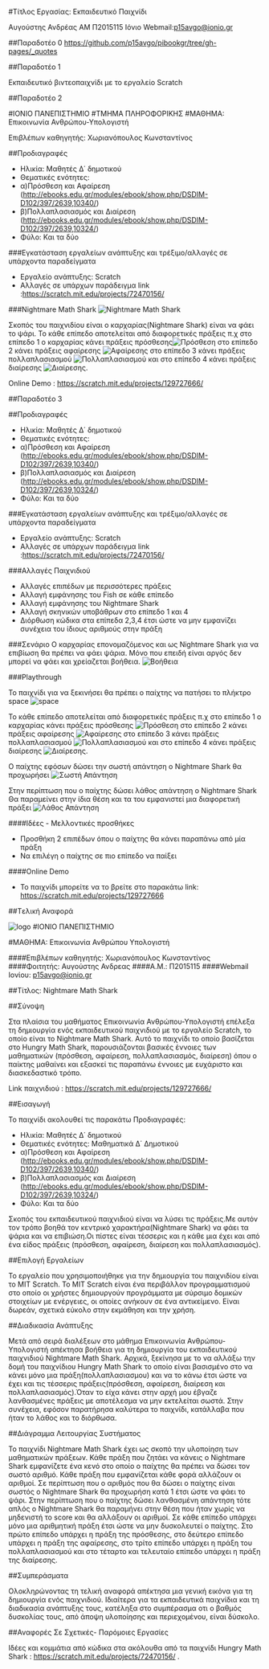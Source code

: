 #Τίτλος Εργασίας: Εκπαιδευτικό Παιχνίδι

Αυγούστης Ανδρέας
ΑΜ Π2015115
Ιόνιο Webmail:p15avgo@ionio.gr

##Παραδοτέο 0
https://github.com/p15avgo/pibookgr/tree/gh-pages/_quotes

##Παραδοτέο 1

Εκπαιδευτικό βιντεοπαιχνίδι με το εργαλείο Scratch

##Παραδοτέο 2

#ΙΟΝΙΟ ΠΑΝΕΠΙΣΤΗΜΙΟ 
#ΤΜΗΜΑ  ΠΛΗΡΟΦΟΡΙΚΗΣ 
#ΜΑΘΗΜΑ: Επικοινωνία  Ανθρώπου-Υπολογιστή 
 
Επιβλέπων καθηγητής: Χωριανόπουλος Κωνσταντίνος

##Προδιαγραφές

* Ηλικία: Μαθητές Δ΄ δημοτικού
* Θεματικές ενότητες: 
* α)Πρόσθεση και Αφαίρεση (http://ebooks.edu.gr/modules/ebook/show.php/DSDIM-D102/397/2639,10340/)
* β)Πολλαπλασιασμός και Διαίρεση (http://ebooks.edu.gr/modules/ebook/show.php/DSDIM-D102/397/2639,10324/)
* Φύλο: Και τα δύο


###Εγκατάσταση εργαλείων ανάπτυξης και τρέξιμο/αλλαγές σε υπάρχοντα παραδείγματα

* Εργαλείο ανάπτυξης: Scratch
* Αλλαγές σε υπάρχων παράδειγμα link :https://scratch.mit.edu/projects/72470156/

###Nightmare Math Shark
![Nightmare Math Shark](Screenshot5.png)

Σκοπός του παιχνιδίου είναι ο καρχαρίας(Nightmare Shark) είναι να φάει το ψάρι.
Το κάθε επίπεδο αποτελείται από διαφορετικές πράξεις π.χ στο επίπεδο 1 ο καρχαρίας κάνει πράξεις πρόσθεσης![Πρόσθεση](Screenshot1.png)
στο επίπεδο 2 κάνει πράξεις αφαίρεσης
![Αφαίρεσης](Screenshot2.png) 
στο επίπεδο 3 κάνει πράξεις πολλαπλασιασμού
![Πολλαπλασιασμού](Screenshot3.png) 
και στο επίπεδο 4 κάνει πράξεις διαίρεσης
![Διαίρεσης](Screenshot4.png).

Online Demo : https://scratch.mit.edu/projects/129727666/

##Παραδοτέο 3

##Προδιαγραφές

* Ηλικία: Μαθητές Δ΄ δημοτικού
* Θεματικές ενότητες: 
* α)Πρόσθεση και Αφαίρεση (http://ebooks.edu.gr/modules/ebook/show.php/DSDIM-D102/397/2639,10340/)
* β)Πολλαπλασιασμός και Διαίρεση (http://ebooks.edu.gr/modules/ebook/show.php/DSDIM-D102/397/2639,10324/)
* Φύλο: Και τα δύο


###Εγκατάσταση εργαλείων ανάπτυξης και τρέξιμο/αλλαγές σε υπάρχοντα παραδείγματα

* Εργαλείο ανάπτυξης: Scratch
* Αλλαγές σε υπάρχων παράδειγμα link :https://scratch.mit.edu/projects/72470156/

###Αλλαγές Παιχνιδιού

* Αλλαγές επιπέδων με περισσότερες πράξεις
* Αλλαγή εμφάνησης του Fish σε κάθε επίπεδο
* Αλλαγή εμφάνησης του Nightmare Shark 
* Αλλαγή σκηνικών υποβάθρων στο επίπεδο 1 και 4
* Διόρθωση κώδικα στα επίπεδα 2,3,4 έτσι ώστε να μην εμφανίζει συνέχεια του ίδιους αριθμούς στην πράξη

###Σενάριο
Ο καρχαρίας επονομαζόμενος και ως Nightmare Shark για να επιβίωση θα πρέπει να φάει ψάρια.
Μόνο που επειδή είναι αργός δεν μπορεί να φάει και χρείαζεται βοήθεια.
![Βοήθεια](Screensho8.png)

###Playthrough

Το παιχνίδι για να ξεκινήσει θα πρέπει ο παίχτης να πατήσει το πλήκτρο space
![space](Screensho1.png)

Το κάθε επίπεδο αποτελείται από διαφορετικές πράξεις π.χ στο επίπεδο 1 ο καρχαρίας κάνει πράξεις πρόσθεσης
![Πρόσθεση](Screensho2.png)
στο επίπεδο 2 κάνει πράξεις αφαίρεσης
![Αφαίρεσης](Screensho5.png) 
στο επίπεδο 3 κάνει πράξεις πολλαπλασιασμού
![Πολλαπλασιασμού](Screensho6.png) 
και στο επίπεδο 4 κάνει πράξεις διαίρεσης
![Διαίρεσης](Screensho7.png).

Ο παίχτης εφόσων δώσει την σωστή απάντηση ο Nightmare Shark θα προχωρήσει
![Σωστή Απάντηση](Screensho3.png)

Στην περίπτωση που ο παίχτης δώσει λάθος απάντηση ο Nightmare Shark Θα παραμείνει στην ίδια θέση και τα του εμφανιστεί μια διαφορετική
πράξει
![Λάθος Απάντηση](Screensho4.png)

####Ιδέες - Mελλοντικές προσθήκες

* Προσθήκη 2 επιπέδων όπου ο παίχτης θα κάνει παραπάνω από μία πράξη
* Να επιλέγη ο παίχτης σε πιο επίπεδο να παίξει

####Online Demo

* Το παιχνίδι μπορείτε να το βρείτε στο παρακάτω link:
  https://scratch.mit.edu/projects/129727666
  

##Tελική Αναφορά

![logo](https://cloud.githubusercontent.com/assets/22676085/22247887/be524496-e244-11e6-8935-4841a2a8fcd4.jpg)
#ΙΟΝΙΟ ΠΑΝΕΠΙΣΤΗΜΙΟ

#ΜΑΘΗΜΑ: Επικοινωνία Ανθρώπου Υπολογιστή

####Επιβλέπων καθηγητής: Χωριανόπουλος Κωνσταντίνος
####Φοιτητής: Αυγούστης Ανδρεας
####Α.Μ.: Π2015115
####Webmail Ιονίου: p15avgo@ionio.gr


##Τίτλος: Nightmare Math Shark

##Σύνοψη

  Στα πλαίσια του μαθήματος Επικοινωνία Ανθρώπου-Υπολογιστή επέλεξα τη δημιουργία ενός εκπαιδευτικού παιχνιδιού με το εργαλείο Scratch, το οποίο είναι το Nightmare Math Shark. Αυτό το παιχνίδι το οποίο βασίζεται στο Hungry Math Shark, παρουσιάζονται βασικές έννοιες των μαθηματικών (πρόσθεση, αφαίρεση, πολλαπλασιασμός, διαίρεση) όπου ο παίκτης μαθαίνει και εξασκεί τις παραπάνω έννοιες με ευχάριστο και διασκεδαστικό τρόπο.
  
Link παιχνιδιού : https://scratch.mit.edu/projects/129727666/

##Εισαγωγή

Το παιχνίδι ακολουθεί τις παρακάτω Προδιαγραφές:

* Ηλικία: Μαθητές Δ΄ δημοτικού
* Θεματικές ενότητες: Μαθηματικά Δ΄ Δημοτικού 
 * α)Πρόσθεση και Αφαίρεση (http://ebooks.edu.gr/modules/ebook/show.php/DSDIM-D102/397/2639,10340/)
 * β)Πολλαπλασιασμός και Διαίρεση (http://ebooks.edu.gr/modules/ebook/show.php/DSDIM-D102/397/2639,10324/)
* Φύλο: Και τα δύο

Σκοπός του εκπαιδευτικού παιχνιδιού είναι να λύσει τις πράξεις.Με αυτόν τον τρόπο βοηθά τον κεντρικό χαρακτήρα(Nightmare Shark) να φάει τα ψάρια και να επιβιώση.Οι πίστες είναι τέσσερις και η κάθε μια έχει και από ένα είδος πράξεις (πρόσθεση, αφαίρεση, διαίρεση και πολλαπλασιασμός).

##Επιλογή Εργαλείων

 Το εργαλείο που χρησιμοποιήθηκε για την δημιουργία του παιχνιδίου είναι το MIT Scratch. Το MIT Scratch είναι ένα περιβάλλον προγραμματισμού στο οποίο οι χρήστες δημιουργούν προγράμματα με σύρσιμο δομικών στοιχείων με ενέργειες, οι οποίες ανήκουν σε ένα αντικείμενο. Είναι δωρεάν, σχετικά εύκολο στην εκμάθηση και την χρήση.

##Διαδικασία Ανάπτυξης

 Μετά από σειρά διαλέξεων στο μάθημα Επικοινωνία Ανθρώπου-Υπολογιστή απέκτησα βοήθεια για τη δημιουργία του εκπαιδευτικού παιχνιδιού Nightmare Math Shark. Αρχικά, ξεκίνησα με το να αλλάξω την δομή του παιχνίδιου Hungry Math Shark το οποίο είναι βασισμένο στο να κάνει μόνο μια πράξη(πολλαπλασιασμου) και να το κάνω έτσι ώστε να έχει και τις τέσσερις πράξεις(πρόσθεση, αφαίρεση, διαίρεση και πολλαπλασιασμός).Όταν το είχα κάνει στην αρχή μου έβγαζε λανθασμένες πράξεις με αποτέλεσμα να μην εκτελείται σωστά. Στην συνέχεια, εφόσον παρατήρησα καλύτερα το παιχνίδι, κατάλλαβα που ήταν το λάθος και το διόρθωσα.

##Διάγραμμα Λειτουργίας Συστήματος

 Το παιχνίδι Nightmare Math Shark έχει ως σκοπό την υλοποίηση των μαθηματικών πράξεων. Κάθε πράξη που ζητάει να κάνεις ο Nightmare Shark εμφανίζετε ένα κενό στο οποίο ο παίχτης θα πρέπει να δώσει τον σωστό αριθμό. Κάθε πράξη που εμφανίζεται κάθε φορά αλλάζουν οι αριθμοί. Σε περίπτωση που ο αριθμός που θα δώσει ο παίχτης είναι σωστός ο Nightmare Shark θα προχωρήση κατά 1 έτσι ώστε να φάει το ψάρι. Στην περίπτωση που ο παίχτης δώσει λανθασμένη απάντηση τότε απλός ο Nightmare Shark θα παραμήνει στην θέση που ήταν χωρίς να μηδενιστή το score και θα αλλάξουν οι αριθμοί. Σε κάθε επίπεδο υπάρχει μόνο μια αριθμητική πράξη έτσι ώστε να μην δυσκολευτεί ο παίχτης. Στο πρώτο επίπεδο υπάρχει η πράξη της πρόσθεσης, στο δεύτερο επίπεδο υπάρχει η πράξη της αφαίρεσης, στο τρίτο επίπεδο υπάρχει η πράξη του πολλαπλασιασμού και στο τέταρτο και τελευταίο επίπεδο υπάρχει η πράξη της διαίρεσης.

##Συμπεράσματα

  Ολοκληρώνοντας τη τελική αναφορά απέκτησα μια γενική εικόνα για τη δημιουργία ενός παιχνιδιού. Ιδιαίτερα για τα εκπαιδευτικά παιχνίδια και τη διαδικασία ανάπτυξης τους, κατέληξα στο συμπέρασμα οτι ο βαθμός δυσκολίας τους, από άποψη υλοποίησης και περιεχομένου, είναι δύσκολο.

##Αναφορές Σε Σχετικές- Παρόμοιες Εργασίες

 Ιδέες και κομμάτια από κώδικα στα ακόλουθα από τα παιχνίδι Hungry Math Shark : https://scratch.mit.edu/projects/72470156/ .
